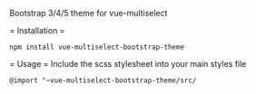 Bootstrap 3/4/5 theme for vue-multiselect

= Installation =

```
npm install vue-multiselect-bootstrap-theme
```

= Usage =
Include the scss stylesheet into your main styles file

```
@import "~vue-multiselect-bootstrap-theme/src/
```
